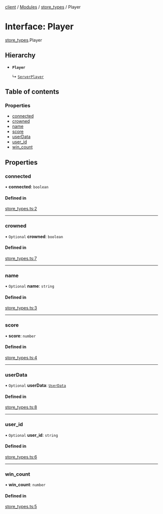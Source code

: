 [client](/) / [Modules](/gen/modules.md) / [store\_types](/gen/modules/store_types.md) / Player

# Interface: Player

[store_types](/gen/modules/store_types.md).Player

## Hierarchy

- **`Player`**

  ↳ [`ServerPlayer`](/gen/interfaces/store_types.ServerPlayer.md)

## Table of contents

### Properties

- [connected](/gen/interfaces/store_types.Player.md#connected)
- [crowned](/gen/interfaces/store_types.Player.md#crowned)
- [name](/gen/interfaces/store_types.Player.md#name)
- [score](/gen/interfaces/store_types.Player.md#score)
- [userData](/gen/interfaces/store_types.Player.md#userdata)
- [user\_id](/gen/interfaces/store_types.Player.md#user_id)
- [win\_count](/gen/interfaces/store_types.Player.md#win_count)

## Properties

### connected

• **connected**: `boolean`

#### Defined in

[store_types.ts:2](https://github.com/cgsdev0/rollycubes/blob/1c25446/client/src/types/store_types.ts#L2)

___

### crowned

• `Optional` **crowned**: `boolean`

#### Defined in

[store_types.ts:7](https://github.com/cgsdev0/rollycubes/blob/1c25446/client/src/types/store_types.ts#L7)

___

### name

• `Optional` **name**: `string`

#### Defined in

[store_types.ts:3](https://github.com/cgsdev0/rollycubes/blob/1c25446/client/src/types/store_types.ts#L3)

___

### score

• **score**: `number`

#### Defined in

[store_types.ts:4](https://github.com/cgsdev0/rollycubes/blob/1c25446/client/src/types/store_types.ts#L4)

___

### userData

• `Optional` **userData**: [`UserData`](/gen/interfaces/store_types.UserData.md)

#### Defined in

[store_types.ts:8](https://github.com/cgsdev0/rollycubes/blob/1c25446/client/src/types/store_types.ts#L8)

___

### user\_id

• `Optional` **user\_id**: `string`

#### Defined in

[store_types.ts:6](https://github.com/cgsdev0/rollycubes/blob/1c25446/client/src/types/store_types.ts#L6)

___

### win\_count

• **win\_count**: `number`

#### Defined in

[store_types.ts:5](https://github.com/cgsdev0/rollycubes/blob/1c25446/client/src/types/store_types.ts#L5)
